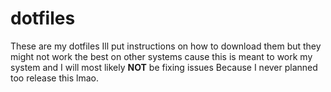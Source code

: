# dotfiles




These are my dotfiles Ill put instructions on how to download them but they might not work the best on other systems cause this is meant to work my system and I will most likely **NOT** be fixing issues Because I never planned too release this lmao.
